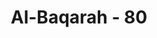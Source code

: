 ---
title: "Al-Baqarah - 80"
no: 80
arabic_no: ٨٠
ayah: وَقَالُوْا لَنْ تَمَسَّنَا النَّارُ اِلَّآ اَيَّامًا مَّعْدُوْدَةً ۗ قُلْ اَتَّخَذْتُمْ عِنْدَ اللّٰهِ عَهْدًا فَلَنْ يُّخْلِفَ اللّٰهُ عَهْدَهٗٓ اَمْ تَقُوْلُوْنَ عَلَى اللّٰهِ مَا لَا تَعْلَمُوْنَ 
translation: "Dan mereka berkata, “Neraka tidak akan menyentuh kami, kecuali beberapa hari saja.” Katakanlah, “Sudahkah kamu menerima janji dari Allah, sehingga Allah tidak akan mengingkari janji-Nya, ataukah kamu mengatakan tentang Allah, sesuatu yang tidak kamu ketahui?”"
tafsir: "Dalam ayat ini disebutkan lagi segi lain dari kedurhakaan orang Yahudi yaitu mengenai anggapan mereka bahwa mereka tidak akan dibakar oleh api neraka kecuali hanya beberapa hari saja. Maksudnya, mereka tidak kekal di dalam neraka karena menganggap diri mereka adalah putra dan kekasih Allah. Kebanyakan orang Yahudi berpendapat bahwa mereka dimakan api selama tujuh hari. Karena umur dunia menurut pendapat mereka 7000 tahun, maka siapa di antara mereka yang tidak memperoleh keselamatan dan kemenangan serta kebahagiaan, mereka akan mendekam dalam neraka selama 7 hari. Sehari untuk tiap 1000 tahun."
---